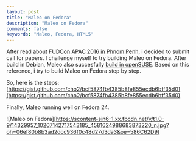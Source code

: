 ```yaml
---
layout: post
title: "Maleo on Fedora"
description: "Maleo on Fedora"
comments: false
keywords: "Maleo, Fedora, HTML5"
---
```

After read about [FUDCon APAC 2016 in Phnom Penh](https://fedoramagazine.org/chomreabsuor-phnom-penh-fudcon-apac-is-coming/), i decided to submit call for papers. I challenge myself to try building Maleo on Fedora. After build in Debian, Maleo also succesfully [build in openSUSE](https://gist.github.com/diorahman/6d9315a5bad51a5763f0). Based on this reference, i try to build Maleo on Fedora step by step.

So, here is the steps: [https://gist.github.com/cho2/bcf5874fb4385b8fe855ecdb6bff35d0](https://gist.github.com/cho2/bcf5874fb4385b8fe855ecdb6bff35d0)

Finally, Maleo running well on Fedora 24.

![Maleo on Fedora][https://scontent-sin6-1.xx.fbcdn.net/v/t1.0-9/14329957_10207142717543185_4581624988683873220_n.jpg?oh=06ef80b8b3ad2dcc936f0c48d27d3da3&oe=586C62D9]
